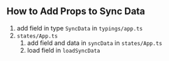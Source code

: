 ## How to Add Props to Sync Data
1. add field in type `SyncData` in `typings/app.ts`
2. `states/App.ts`
    1. add field and data in `syncData` in `states/App.ts`
    2. load field in `loadSyncData`